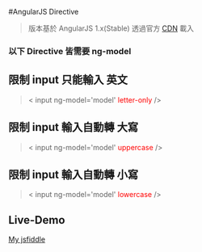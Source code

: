 #AngularJS Directive
> 版本基於 AngularJS 1.x(Stable)
> 透過官方 [CDN](https://ajax.googleapis.com/ajax/libs/angularjs/1.5.6/angular.min.js) 載入

### 以下 Directive 皆需要 ng-model
## 限制 input 只能輸入 英文
>< input ng-model='model' <span style='color:red'> letter-only</span>  />

## 限制 input 輸入自動轉 大寫
>< input ng-model='model' <span style='color:red'>uppercase</span>  />

## 限制 input 輸入自動轉 小寫
>< input ng-model='model' <span style='color:red'>lowercase</span>  />


## Live-Demo
[My jsfiddle](https://jsfiddle.net/mvpdw06/s379t456/)